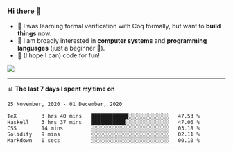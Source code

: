### Hi there 👋

- 🤔 I was learning formal verification with Coq formally, but want to **build things** now.
- 😬 I am broadly interested in **computer systems** and **programming languages** (just a beginner 🥺).
- 🤩 (I hope I can) code for fun!

<img src="https://github-readme-stats.vercel.app/api?username=xxchan&show_icons=true&icon_color=0366d6&text_color=24292e&bg_color=ffffff&hide_title=true" />

---

📊 **The last 7 days I spent my time on** 

<!--START_SECTION:waka-->
```text
25 November, 2020 - 01 December, 2020

TeX        3 hrs 40 mins   ████████████░░░░░░░░░░░░░   47.53 % 
Haskell    3 hrs 37 mins   ███████████░░░░░░░░░░░░░░   47.06 % 
CSS        14 mins         ░░░░░░░░░░░░░░░░░░░░░░░░░   03.18 % 
Solidity   9 mins          ░░░░░░░░░░░░░░░░░░░░░░░░░   02.11 % 
Markdown   0 secs          ░░░░░░░░░░░░░░░░░░░░░░░░░   00.10 %
```
<!--END_SECTION:waka-->

<!--
**xxchan/xxchan** is a ✨ _special_ ✨ repository because its `README.md` (this file) appears on your GitHub profile.

Here are some ideas to get you started:

- 🔭 I’m currently working on ...
- 🌱 I’m currently learning ...
- 👯 I’m looking to collaborate on ...
- 🤔 I’m looking for help with ...
- 💬 Ask me about ...
- 📫 How to reach me: ...
- 😄 Pronouns: ...
- ⚡ Fun fact: ...
-->
